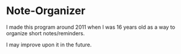 # Note-Organizer
I made this program around 2011 when I was 16 years old as a way to organize short notes/reminders.

I may improve upon it in the future.
